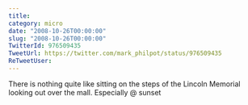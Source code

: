 ```yaml
---
title: 
category: micro
date: "2008-10-26T00:00:00"
slug: "2008-10-26T00:00:00"
TwitterId: 976509435
TweetUrl: https://twitter.com/mark_philpot/status/976509435
ReTweetUser: 
---
```


There is nothing quite like sitting on the steps of the Lincoln Memorial looking out over the mall. Especially @ sunset